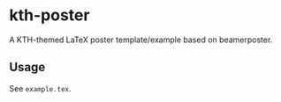 # kth-poster
A KTH-themed LaTeX poster template/example based on beamerposter.

## Usage
See `example.tex`.
